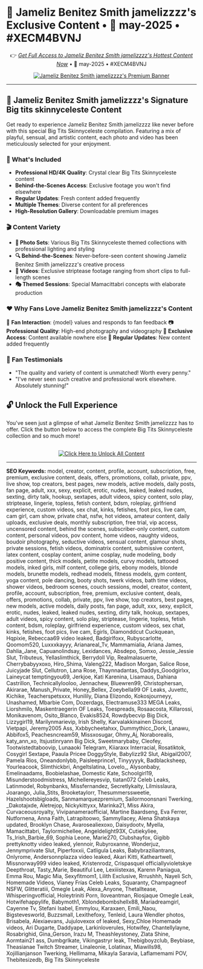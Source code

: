 # 🍑 Jameliz Benitez Smith jamelizzzz's Exclusive Content • 📅 may-2025 • #XECM4BVNJ

<div align="center">

👉 *[Get Full Access to Jameliz Benitez Smith jamelizzzz's Hottest Content Now](https://tinyurl.com/ofanspro2025pro)* • 📅 may-2025 • #XECM4BVNJ

[![Jameliz Benitez Smith jamelizzzz's Premium Banner](https://media.cloudbooklet.com/uploads/2024/03/29160713/most-popular-onlyfans-models-to-follow-in-2024-2.webp)](https://tinyurl.com/ofanspro2025pro)

</div>

---

## 🌟 Jameliz Benitez Smith jamelizzzz's Signature Big tits skinnyceleste Content

Get ready to experience Jameliz Benitez Smith jamelizzzz like never before with this special Big Tits Skinnyceleste compilation. Featuring a mix of playful, sensual, and artistic content, each photo and video has been meticulously selected for your enjoyment.

### 🎁 What's Included

- **Professional HD/4K Quality**: Crystal clear Big Tits Skinnyceleste content
- **Behind-the-Scenes Access**: Exclusive footage you won't find elsewhere
- **Regular Updates**: Fresh content added frequently
- **Multiple Themes**: Diverse content for all preferences
- **High-Resolution Gallery**: Downloadable premium images

### 🎬 Content Variety

- **📸 Photo Sets**: Various Big Tits Skinnyceleste themed collections with professional lighting and styling
- **🔍 Behind-the-Scenes**: Never-before-seen content showing Jameliz Benitez Smith jamelizzzz's creative process
- **🎥 Videos**: Exclusive striptease footage ranging from short clips to full-length scenes
- **🎭 Themed Sessions**: Special Mamacittabri concepts with elaborate production

### ❤️ Why Fans Love Jameliz Benitez Smith jamelizzzz's Content

💬 **Fan Interaction**: {model} values and responds to fan feedback
📷 **Professional Quality**: High-end photography and videography
💎 **Exclusive Access**: Content available nowhere else
🔄 **Regular Updates**: New content added frequently

### 🌟 Fan Testimonials

- "The quality and variety of content is unmatched! Worth every penny."
- "I've never seen such creative and professional work elsewhere. Absolutely stunning!"

## 🔓 Unlock the Full Experience

You've seen just a glimpse of what Jameliz Benitez Smith jamelizzzz has to offer. Click the button below to access the complete Big Tits Skinnyceleste collection and so much more!

<div align="center" style="margin-top: 30px;">

[![Click Here to Unlock All Content](https://img.shields.io/badge/🚀_Unlock_Jameliz_Benitez_Smith_jamelizzzz's_Full_Content-FF69B4?style=for-the-badge&logo=onlyfans&logoColor=white)](https://tinyurl.com/ofanspro2025pro)

</div>

---

**SEO Keywords:** model, creator, content, profile, account, subscription, free, premium, exclusive content, deals, offers, promotions, collab, private, ppv, live show, top creators, best pages, new models, active models, daily posts, fan page, adult, xxx, sexy, explicit, erotic, nudes, leaked, leaked nudes, sexting, dirty talk, hookup, sextapes, adult videos, spicy content, solo play, striptease, lingerie, topless, fetish content, bdsm, roleplay, girlfriend experience, custom videos, sex chat, kinks, fetishes, foot pics, live cam, cam girl, cam show, private chat, nsfw, hot videos, amateur content, daily uploads, exclusive deals, monthly subscription, free trial, vip access, uncensored content, behind the scenes, subscriber-only content, custom content, personal videos, pov content, home videos, naughty videos, boudoir photography, seductive videos, sensual content, glamour shots, private sessions, fetish videos, dominatrix content, submissive content, latex content, cosplay content, anime cosplay, nude modeling, body positive content, thick models, petite models, curvy models, tattooed models, inked girls, milf content, college girls, ebony models, blonde models, brunette models, redhead models, fitness models, gym content, yoga content, pole dancing, booty shots, twerk videos, bath time videos, shower videos, bedroom scenes, couch sessions, model, creator, content, profile, account, subscription, free, premium, exclusive content, deals, offers, promotions, collab, private, ppv, live show, top creators, best pages, new models, active models, daily posts, fan page, adult, xxx, sexy, explicit, erotic, nudes, leaked, leaked nudes, sexting, dirty talk, hookup, sextapes, adult videos, spicy content, solo play, striptease, lingerie, topless, fetish content, bdsm, roleplay, girlfriend experience, custom videos, sex chat, kinks, fetishes, foot pics, live cam, Egirls, Diamonddcut Cuckquean, Hqpixie, Rebeccaa69 video leaked, Badgirlfoxx, Rubyscarlotte, Qoomom520, Luxxxkayyy, Arianareal_Tv, Mammamialia, Ariana James, Dahlia_Jane, Capuanolindsay, Lexidances, Absdepo, Somxo, Jessie_Jessie Slut, Tributeus, Yellaslimthick, Berrydoll Vip, Realmalasuerte, Cherrybabyyxoxo, Hiro_Shima, Valeng222, Madison Morgan, Salice Rose, Juicyjade Slut, Cellutron, Lana Rose, Thaynnadantas, Daddys_Goodgirlxx, Laineycat temptingyou69, Jerkjoe, Kati Karenina, Lisamaus, Dahiana Castrillon, Technicallylooloo, Jennachew, Bluewren99, Christophersan, Akirarae, Manush_Private, Honey_Bellex, Zoeybella99 OF Leaks, Juvettc, Kichike, Teacherspetsxxx, Hunilily, Diana Elizondo, Kokosjourneyy, Unashamed, Mbarbie Com, Dozerdags, Electramuse333 MEGA Leaks, Liorshmilo, Maskentraegerin OF Leaks, Toespreads, Rosaacosta, Killarossi, Monikavenom, Osito_Blanco, Evakis8524, Rowdybecvip Big Dick, Lizzygirl19, Marilynmarievip, Irish Shelly, Karvalakkinainen Discord, Vietpapi, Jeremy2005 Ass, Xxbbycheetahxx, Dummythicc_Dork, Lanawu, Abbifox5, Peachesncream59, Missxosugar, Ohmy_Aj, Noraborealis, katy_ann_xo, Itsjustinryann Big Dick, Sweetmarybaby, Cleofey, Tootwistedtaboovip, Lunaaoki Telegram, Kiiaraxx Interracial, Rosatiktok, Cosygirl Sextape, Paaula Pricee DoggyStyle, Babylizz92 Slut, Abigail2007, Pamela Rios, Oneandonlybb, Paisleeprince1, Tinyyyyyk, Badblacksheep, Yourleacook, Slimthickbri, Angeltslatina, Lovelo_, Alysonbaby, Emelinaadams, Boobielashae, Domestic Kate, Schoolgirl19, Misunderstoodmistress, Michellereyesvip, tiatan072 Celeb Leaks, Latinmodel, Robynbanks, Missfernandez, Secretlykaity, Lilmisslaura, Joarango, Julia_Stits, Brooketaylorr, Thesummerssweetie, Hazelshootsbigloads, Sanmamarquezpremium, Sailormoonsnani Twerking, _Dakotajxde, Aletrejop, Nickykittyxx, Marinka21, Miss Akira, Curvaceousroyalty, Vivipanameraofficial, Martine Baardseng, Eva Ferrer, Nutfornena, Anna Faith, Latrapitoowo, Sammyllacey, Alena Shatskaya updated, Brooklyn Chase, Avarosealiexoxo, Daisydootv, Myella, Mamacittabri, Taylormichellee, Angeldelight93X, Cutiekyliee, Ts_Irish_Barbie_69, Sophia Leone, Marie270, Clubshayfox, Gigibb prettyknotty video leaked, ylennoir, Rubyroxanne, Wonderjuz, Jennymprivate Slut, Piperfoxxii, Catligula Leaks, Babybraziliantrans, Onlyrome, Andersonnplazza video leaked, Akari Kitti, Katheartwell, Missnorway999 video leaked, Kristenrodz, Crispasquel officiallyvioletskye Deepthroat, Tasty_Marie, Beautiful Lee, Lexiiistexas, Karenn Paniagua, Emma Rou, Magic Mia, Sexyfitmom1, Lilith Exclusive, Rrrushhh, Nayeli Sch, Homemade Videos, Vianey Frías Celeb Leaks, Squaranty, Champagneof NSFW, Glitteratiii, Omegle Leak, Alexa_Anyone, Thetalltease, Whisperingvofficial, Holeytriniti Porn, Iloveantman, Riosjaque Omegle Leak, Hotwifehappylife, Babymoth1, Xblondebombshellx88, Mariadreamgirl, Cayenne Tv, Stefani Isabel, Emmylou, Karaxaen, Emili_Naou, Bigstevesworld, Buzzsmall, Lexithefoxy, Tenleid, Laura Wendler photos, Brisabela, Alexiaevans, Jujulovexox of leaked, Sexy_Chloe Homemade videos, Ari Dugarte, Daddyape, Larkinloverules, Hotwifey, Chantellylayne, Rosabrighid, Gina_Gerson, Irazu M, Theashleystoney, Zlata Shine, Aormtain21 ass, Dumbgrlkate, Vikingastryr leak, Thebigboyzclub, Beybiase, Theasianae Twitch Streamer, Linaleonie, Lolatinax, Miawills98, Xojillianjanson Twerking, Hellimama, Mikayla Saravia, Laflamemami POV, Thebitesizedb, Big Tits Skinnyceleste
